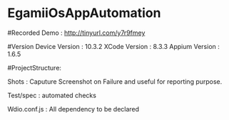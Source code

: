 # EgamiiOsAppAutomation

#Recorded Demo : http://tinyurl.com/y7r9fmey

#Version
Device Version : 10.3.2
XCode Version : 8.3.3
Appium Version : 1.6.5

#ProjectStructure:

Shots : Caputure Screenshot on Failure and useful for reporting purpose.

Test/spec : automated checks

Wdio.conf.js : All dependency to be declared





